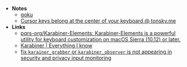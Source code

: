 - **Notes**
	- [goku](goku.md)
	- [Cursor keys belong at the center of your keyboard @ tonsky.me](https://tonsky.me/blog/cursor-keys/)
- **Links**
	- [pqrs-org/Karabiner-Elements: Karabiner-Elements is a powerful utility for keyboard customization on macOS Sierra (10.12) or later.](https://github.com/pqrs-org/Karabiner-Elements)
	- [Karabiner | Everything I know](https://wiki.nikiv.dev/macOS/apps/karabiner/)
	- [fix `karainer_grabber` or `karabiner_observer` is not appearing in security and privacy input monitoring](https://github.com/pqrs-org/Karabiner-Elements/issues/1867)